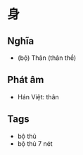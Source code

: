 # 身

## Nghĩa
* (bộ) Thân (thân thể)

## Phát âm
* Hán Việt: thân

## Tags
* bộ thủ
* bộ thủ 7 nét

<script>window.HANZI_FIELD='身';</script>
